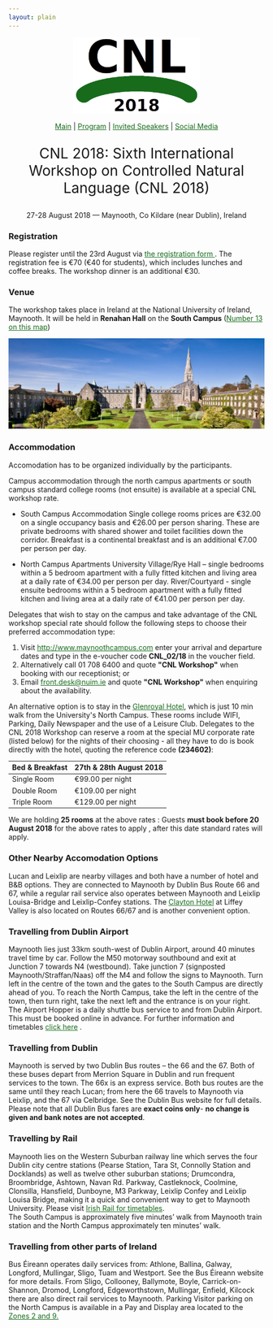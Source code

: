```yaml
---
layout: plain
---
```

<style>
a { color: #176B1B; }
#main_content a:hover { color: #30a030; }
</style>
<p align="middle"><img src="cnl2018logo.png" width="250"/></p>
<p class="tabs" align="middle">
<a href="cnl2018.html">Main</a> | <a href="cnl2018program.html">Program</a> | <a href="cnl2018speakers.html">Invited Speakers</a> | <a href="cnl2018SM.html">Social Media</a>
</p>
<p align="middle" style="font-size:200%">CNL 2018: Sixth International Workshop on Controlled Natural Language (CNL 2018)</p>
<p align="middle">27-28 August 2018 — Maynooth, Co Kildare (near Dublin), Ireland</p>


### Registration

Please register until the 23rd August via [the registration form ](https://shop.nuim.ie/index.php?app=ecom&ns=prodshow&ref=1350058). The registration fee is €70 (€40 for students), which includes lunches and coffee breaks. The workshop dinner is an additional €30.

### Venue

The workshop takes place in Ireland at the National University of Ireland, Maynooth. It will be held in **Renahan Hall** on the **South Campus** ([Number 13 on this map](https://www.maynoothuniversity.ie/campus-life/campus-map))

<p align="middle">
<a href="https://www.maynoothuniversity.ie/campus-life/campus-photo-tour"><img src="NUIMCampus.jpg" width="800"/></a>
</p>

### Accommodation

Accomodation has to be organized individually by the participants.

Campus accommodation through the north campus apartments or south campus standard college rooms (not ensuite) is available at a special CNL workshop rate.

- South Campus Accommodation Single college rooms prices are €32.00 on a single occupancy basis and €26.00 per person sharing. These are private bedrooms with shared shower and toilet facilities down the corridor. Breakfast is a continental breakfast and is an additional €7.00 per person per day.

- North Campus Apartments University Village/Rye Hall – single bedrooms within a 5 bedroom apartment with a fully fitted kitchen and living area at a daily rate of €34.00 per person per day. River/Courtyard - single ensuite bedrooms within a 5 bedroom apartment with a fully fitted kitchen and living area at a daily rate of €41.00 per person per day.

Delegates that wish to stay on the campus and take advantage of the CNL workshop special rate should follow the following steps to choose their preferred accommodation type:

1. Visit <http://www.maynoothcampus.com> enter your arrival and departure dates and type in the e-voucher code **CNL_02/18** in the voucher field.
2. Alternatively call 01 708 6400 and quote **"CNL Workshop"** when booking with our receptionist; or
3. Email front.desk@nuim.ie and quote **"CNL Workshop"** when enquiring about the availability.


An alternative option is to stay in the [Glenroyal Hotel](https://www.glenroyal.ie), which is just 10 min walk from the University's North Campus. These rooms include WIFI, Parking, Daily Newspaper and the use of a Leisure Club. Delegates to the CNL 2018 Workshop can reserve a room at the special MU corporate rate (listed below) for the nights of their choosing - all they have to do is book
directly with the hotel, quoting the reference code **(234602)**: 

| Bed & Breakfast | 27th & 28th August 2018 |
| ----------------|-------------------------|
| Single Room     |  €99.00 per night   |
| Double Room       |€109.00 per night |
| Triple Room      | €129.00 per night |
 
We are holding **25 rooms** at the above rates :  Guests **must book before 20 August 2018**  for the above rates to apply , after this date standard rates will apply. 


### Other Nearby Accomodation Options
Lucan and Leixlip are nearby villages and both have a number of hotel and B&B options. They are connected to Maynooth by Dublin Bus Route 66 and 67, while a regular rail service also operates between Maynooth and Leixlip Louisa-Bridge and Leixlip-Confey stations. The [Clayton Hotel](https://www.www.claytonhotelliffeyvalley.com.ie) at Liffey Valley is also located on Routes 66/67 and is another convenient option. 

### Travelling from Dublin Airport
Maynooth lies just 33km south-west of Dublin Airport, around 40 minutes travel time by car. Follow
the M50 motorway southbound and exit at Junction 7 towards N4 (westbound). Take junction 7
(signposted Maynooth/Straffan/Naas) off the M4 and follow the signs to Maynooth. Turn left in the
centre of the town and the gates to the South Campus are directly ahead of you. To reach the North
Campus, take the left in the centre of the town, then turn right, take the next left and the entrance is on
your right.
The Airport Hopper is a daily shuttle bus service to and from Dublin Airport. This must be booked
online in advance. For further information and timetables [click here](https://airporthopper.ie/maynoothtimetable/) .
### Travelling from Dublin
Maynooth is served by two Dublin Bus routes – the 66 and the 67. Both of these buses depart from
Merrion Square in Dublin and run frequent services to the town. The 66x is an express service. Both
bus routes are the same until they reach Lucan; from here the 66 travels to Maynooth via Leixlip, and
the 67 via Celbridge. See the Dublin Bus website for full details. Please note that all Dublin Bus fares
are **exact coins only**- **no change is given and bank notes are not accepted**.
### Travelling by Rail
Maynooth lies on the Western Suburban railway line which serves the four Dublin city centre stations
(Pearse Station, Tara St, Connolly Station and Docklands) as well as twelve other suburban stations;
Drumcondra, Broombridge, Ashtown, Navan Rd. Parkway, Castleknock, Coolmine, Clonsilla,
Hansfield, Dunboyne, M3 Parkway, Leixlip Confey and Leixlip Louisa Bridge, making it a quick and
convenient way to get to Maynooth University. Please visit [Irish Rail for timetables](http://www.irishrail.ie/timetables/station#m).  
The South Campus is approximately five minutes’ walk from Maynooth train station and the North
Campus approximately ten minutes’ walk.

### Travelling from other parts of Ireland
Bus Éireann operates daily services from: Athlone, Ballina, Galway, Longford, Mullingar, Sligo, Tuam
and Westport. See the Bus Éireann website for more details.
From Sligo, Collooney, Ballymote, Boyle, Carrick-on-Shannon, Dromod, Longford, Edgeworthstown,
Mullingar, Enfield, Kilcock there are also direct rail services to Maynooth.
Parking
Visitor parking on the North Campus is available in a Pay and Display area located to the [Zones 2 and 9. ](https://www.maynoothuniversity.ie/sites/default/files/assets/document/Parking%20on%20Campus%202016_0.pdf)
